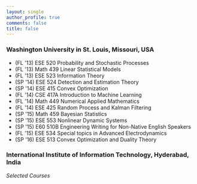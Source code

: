 ```yaml
---
layout: single
author_profile: true
comments: false
title: false
---
```


### Washington University in St. Louis, Missouri, USA
* (FL '13) ESE 520 Probability and Stochastic Processes
* (FL '13) Math 439 Linear Statistical Models
* (FL '13) ESE 523 Information Theory
* (SP '14) ESE 524 Detection and Estimation Theory
* (SP '14) ESE 415 Convex Optimization
* (FL '14) CSE 417A Introduction to Machine Learning
* (FL '14) Math 449 Numerical Applied Mathematics
* (FL '14) ESE 425 Random Process and Kalman Filtering
* (SP '15) Math 459 Bayesian Statistics
* (SP '15) ESE 553 Nonlinear Dynamic Systems
* (SP '15) E60 510B Engineering Writing for Non-Native English Speakers 
* (FL '15) ESE 534 Special topics in Advanced Electrodynamics
* (SP '16) ESE 513 Convex Optimization and Duality Theory

### International Institute of Information Technology, Hyderabad, India
_Selected Courses_
